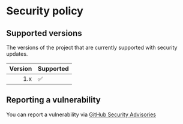 # Security policy

## Supported versions

The versions of the project that are currently supported with security updates.

| Version | Supported          |
| ------: | :----------------- |
|     1.x | :white_check_mark: |

## Reporting a vulnerability

You can report a vulnerability via [GitHub Security Advisories](https://github.com/JonWatkins/lib-react-ui/security/advisories)
